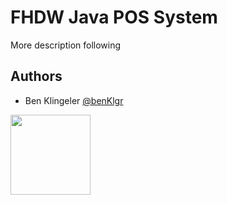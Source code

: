 # FHDW Java POS System

More description following

## Authors

- Ben Klingeler [@benKlgr](https://www.github.com/benKlgr)

<a href="https://www.fhdw.de/"><img src="https://upload.wikimedia.org/wikipedia/commons/thumb/4/4e/FHDW_Logo_RGB-01.svg/1200px-FHDW_Logo_RGB-01.svg.png" width="128"></a>
